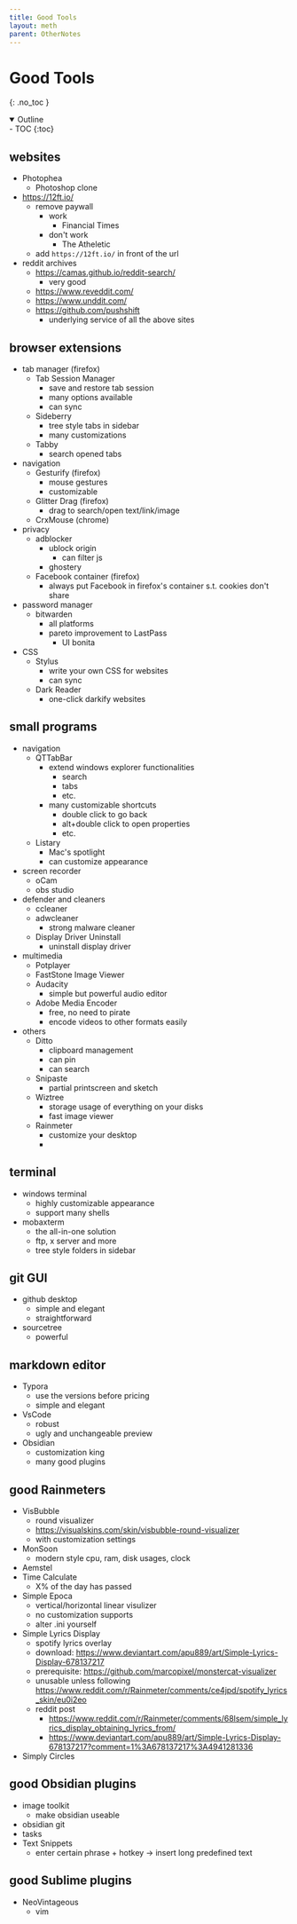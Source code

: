 ```yaml
---
title: Good Tools
layout: meth
parent: OtherNotes
---
```

# Good Tools
{: .no_toc }

<details open markdown="block">
  <summary>
    Outline
  </summary>
- TOC
{:toc}
</details>

## websites
- Photophea
	- Photoshop clone
- https://12ft.io/
	- remove paywall
		- work
			- Financial Times
		- don't work
			- The Atheletic
	- add `https://12ft.io/` in front of the url
- reddit archives
	- https://camas.github.io/reddit-search/
		- very good
	- https://www.reveddit.com/
	- https://www.unddit.com/
	- https://github.com/pushshift
		- underlying service of all the above sites

## browser extensions
- tab manager (firefox)
	- Tab Session Manager
		- save and restore tab session
		- many options available
		- can sync
	- Sideberry
		- tree style tabs in sidebar
		- many customizations
	- Tabby
		- search opened tabs
- navigation
	- Gesturify (firefox)
		- mouse gestures
		- customizable
	- Glitter Drag (firefox)
		- drag to search/open text/link/image
	- CrxMouse (chrome)
- privacy
	- adblocker
		- ublock origin
			- can filter js
		- ghostery
	- Facebook container (firefox)
		- always put Facebook in firefox's container s.t. cookies don't share
- password manager
	- bitwarden
		- all platforms
		- pareto improvement to LastPass
			- UI bonita
- CSS
	- Stylus
		- write your own CSS for websites
		- can sync
	- Dark Reader
		- one-click darkify websites

## small programs
- navigation
	- QTTabBar
		- extend windows explorer functionalities
			- search
			- tabs
			- etc.
		- many customizable shortcuts
			- double click to go back
			- alt+double click to open properties
			- etc.
	- Listary
		- Mac's spotlight
		- can customize appearance
- screen recorder
	- oCam
	- obs studio
- defender and cleaners
	- ccleaner
	- adwcleaner
		- strong malware cleaner
	- Display Driver Uninstall
		- uninstall display driver
- multimedia
	- Potplayer
	- FastStone Image Viewer
	- Audacity
		- simple but powerful audio editor
	- Adobe Media Encoder
		- free, no need to pirate
		- encode videos to other formats easily
- others
	- Ditto
		- clipboard management
		- can pin
		- can search
	- Snipaste
		- partial printscreen and sketch
	- Wiztree
		- storage usage of everything on your disks
		- fast image viewer
	- Rainmeter
		- customize your desktop
		- 

## terminal
- windows terminal
	- highly customizable appearance
	- support many shells
- mobaxterm
	- the all-in-one solution
	- ftp, x server and more
	- tree style folders in sidebar

## git GUI
- github desktop
	- simple and elegant
	- straightforward
- sourcetree
	- powerful

## markdown editor
- Typora
	- use the versions before pricing
	- simple and elegant
- VsCode
	- robust
	- ugly and unchangeable preview
- Obsidian
	- customization king
	- many good plugins

## good Rainmeters
- VisBubble
	- round visualizer
	- https://visualskins.com/skin/visbubble-round-visualizer
	- with customization settings
- MonSoon
	- modern style cpu, ram, disk usages, clock
- Aemstel
- Time Calculate
	- X% of the day has passed
- Simple Epoca
	- vertical/horizontal linear visulizer
	- no customization supports
	- alter .ini yourself
- Simple Lyrics Display
	- spotify lyrics overlay
	- download: https://www.deviantart.com/apu889/art/Simple-Lyrics-Display-678137217
	- prerequisite: https://github.com/marcopixel/monstercat-visualizer
	- unusable unless following https://www.reddit.com/r/Rainmeter/comments/ce4jpd/spotify_lyrics_skin/eu0i2eo
	- reddit post
		- https://www.reddit.com/r/Rainmeter/comments/68lsem/simple_lyrics_display_obtaining_lyrics_from/
		- https://www.deviantart.com/apu889/art/Simple-Lyrics-Display-678137217?comment=1%3A678137217%3A4941281336
- Simply Circles

## good Obsidian plugins
- image toolkit
	- make obsidian useable
- obsidian git
- tasks
- Text Snippets
	- enter certain phrase + hotkey → insert long predefined text

## good Sublime plugins
- NeoVintageous
	- vim